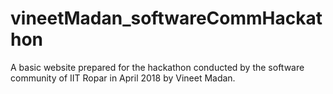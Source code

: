 # vineetMadan_softwareCommHackathon
A basic website prepared for the hackathon conducted by the software community of IIT Ropar in April 2018 by Vineet Madan.
